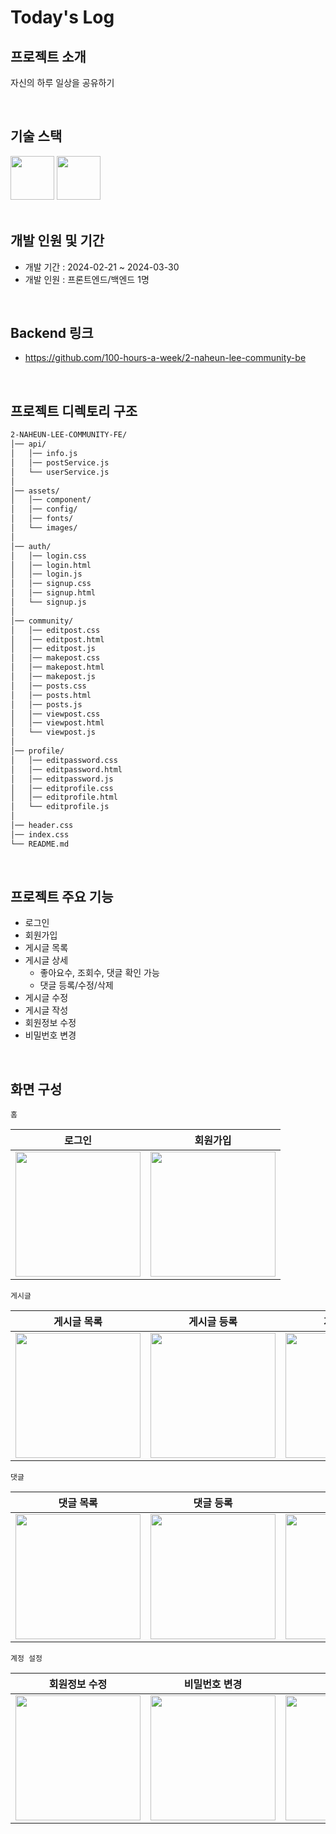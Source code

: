 # Today's Log
## 프로젝트 소개
자신의 하루 일상을 공유하기  

<br/> 

## 기술 스택
<div>
<img src="https://github.com/yewon-Noh/readme-template/blob/main/skills/HTMLCSS.png?raw=true" width="70">
<img src="https://github.com/yewon-Noh/readme-template/blob/main/skills/JavaScript.png?raw=true" width="70">
</div>


<br/> 

## 개발 인원 및 기간
- 개발 기간 : 2024-02-21 ~ 2024-03-30
- 개발 인원 : 프론트엔드/백엔드 1명

<br/> 

## Backend 링크
- https://github.com/100-hours-a-week/2-naheun-lee-community-be

<br/> 

## 프로젝트 디렉토리 구조


```html
2-NAHEUN-LEE-COMMUNITY-FE/
│── api/
│   │── info.js
│   │── postService.js
│   └── userService.js
│
│── assets/
│   │── component/
│   │── config/
│   │── fonts/
│   └── images/
│
│── auth/
│   │── login.css
│   │── login.html
│   │── login.js
│   │── signup.css
│   │── signup.html
│   └── signup.js
│
│── community/
│   │── editpost.css
│   │── editpost.html
│   │── editpost.js
│   │── makepost.css
│   │── makepost.html
│   │── makepost.js
│   │── posts.css
│   │── posts.html
│   │── posts.js
│   │── viewpost.css
│   │── viewpost.html
│   └── viewpost.js
│
│── profile/  
│   │── editpassword.css
│   │── editpassword.html
│   │── editpassword.js
│   │── editprofile.css
│   │── editprofile.html
│   └── editprofile.js
│
│── header.css
│── index.css
└── README.md
```

<br/> 

## 프로젝트 주요 기능

- 로그인
- 회원가입
- 게시글 목록
- 게시글 상세
    - 좋아요수, 조회수, 댓글 확인 가능
    - 댓글 등록/수정/삭제
- 게시글 수정
- 게시글 작성
- 회원정보 수정
- 비밀번호 변경

<br/> 

## 화면 구성
`홈`

|로그인|회원가입|
|:---:|:---:|
|<img src="https://github.com/user-attachments/assets/b7456a45-54cc-43dc-bdc1-74ebbd2cc428" width="200"/>|<img src="https://github.com/user-attachments/assets/546bf546-d6f8-47ae-b749-13c9395118c3" width="200"/>|

`게시글`

|게시글 목록|게시글 등록|게시글 수정|게시글 삭제|
|:---:|:---:|:---:|:---:|
|<img src="https://github.com/user-attachments/assets/42149e34-de6b-49d9-9a1a-4d192941bd05" width="200"/>|<img src="https://github.com/user-attachments/assets/4f6afd19-94a0-4879-b767-0411208be17d" width="200"/>|<img src="https://github.com/user-attachments/assets/2771d9bb-0ee5-49db-8a7b-f418a6da8ae3" width="200"/>|<img src="https://github.com/user-attachments/assets/b79cc4e2-f02e-45ef-af97-7722135cbf90" width="200"/>|

`댓글`

|댓글 목록|댓글 등록|댓글 수정|댓글 삭제|
|:---:|:---:|:---:|:---:|
|<img src="https://github.com/user-attachments/assets/7828b506-8f53-4d81-be51-5d83afd9331b" width="200"/>|<img src="https://github.com/user-attachments/assets/57fc2ddc-5071-41ad-93e3-890675690528" width="200"/>|<img src="https://github.com/user-attachments/assets/cbfefa28-4d34-43bd-8801-5edfa9bc22f8" width="200"/>|<img src="https://github.com/user-attachments/assets/e794b3ca-6cb4-4a8e-aad6-c3800d5dc94c" width="200"/>|

`계정 설정`

|회원정보 수정|비밀번호 변경|로그아웃|회원탈퇴|
|:---:|:---:|:---:|:---:|
|<img src="https://github.com/user-attachments/assets/5df915c7-339c-44f4-b946-e44e4eef4786" width="200"/>|<img src="https://github.com/user-attachments/assets/abd3504a-dc2b-4ee9-9ced-294b68fb76af" width="200"/>|<img src="https://github.com/user-attachments/assets/de53db02-eac5-42fb-be9a-28ca28e14406" width="200"/>|<img src="https://github.com/user-attachments/assets/2771d9bb-0ee5-49db-8a7b-f418a6da8ae3" width="200"/>|




